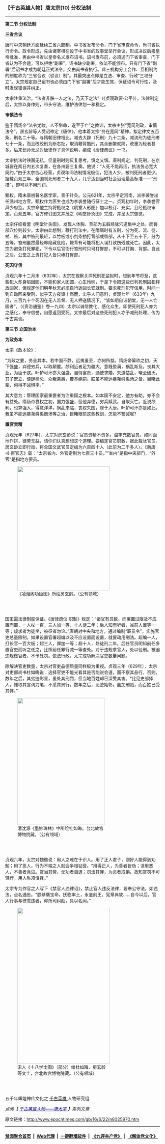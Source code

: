 ### 【千古英雄人物】唐太宗(10) 分权法制
------------------------

<p>
 <strong>
  第二节 分权法制
 </strong>
</p>
<p>
 <strong>
  三省合议
 </strong>
</p>
<p>
 唐时中央朝廷方面延续三省六部制。中书省发布命令，门下省审查命令，尚书省执行命令。政令形成，先由诸宰相在设于中书省的政事堂举行会议，形成决议后报皇帝批准，再由中书省以皇帝名义发布诏书。诏书发布前，必须送门下省审查，门下省认为不合适，可以拒绝“副署”。诏书缺少副署，依法不能颁布。只有门下省“副署”后诏书才成为朝廷正式法令，交由尚书省执行。此三机构分工合作、互相制约的制度称为“三省合议（驳议）制”。其最突出点即是立法、审查、行政“三权分立”。太宗规定自己诏书也必须由门下省“副署”后才能生效，保证诏令可行性，及时发现错误并纠正。
</p>
<p>
 太宗注重法治，“法者非朕一人之法，乃天下之法”（《贞观政要‧公平》），法律制定后，太宗以身作则，带头守法，维护法律划一和稳定。
</p>
<p>
 <strong>
  审慎法令
 </strong>
</p>
<p>
 鉴于隋炀帝“法令尤峻，人不堪命，遂至于亡”之教训，太宗主张“宽简刑政，审慎法令”。房玄龄等人受诏修定《唐律》，他本着太宗“务在宽简”精神，拟定律文五百条、刑名二十等。与隋朝旧律相比，减去大辟（死刑）九十二条，减流刑为徒刑者七十一条，而且改绞刑为断右趾，取消鞭背酷刑，其余删繁就简，改重为轻者甚多。后来长孙无忌对唐律作了具体说明，编成《唐律疏议》一书。
</p>
<p>
 太宗执法时铁面无私，但量刑时则反复思考，慎之又慎。唐制规定，判死刑，在京城要在两日内五次复奏，在各州要三复奏。他说：“人死不能再活，执法务必宽大简约。”由于太宗苦心经营，贞观年间法制情况极佳，犯法人少，被判死刑者更少。据载贞观三年，全国判死刑者二十九人，几乎达到当时社会治理最高标准——“刑措”，即可以不用刑罚。
</p>
<p>
 甄权，隋末唐初著名医学家，善于针灸。公元621年，太宗平定河南，派李袭誉出任潞州地方官。甄权作为医生也成为李袭誉随行征士之一。贞观初年时，李袭誉官拜少府监。太宗命他主持将甄权之《明堂人形图》加以校订、充实，且经甄权审定。贞观五年，官方修订图文并茂之《明堂针灸图》完成，并呈太宗御览。
</p>
<p>
 太宗仔细看罢《明堂针灸图》，发现人体胸、背部为五脏经脉穴道集中之处，而臀部穴位则较少。太宗由此想到，鞭打刑法中，在隋唐时有五刑，分为死、流、徒、杖、笞，其中笞刑最轻，以竹板或小荆条抽打背部或臀部，从十下至五十下，分为五等。笞刑虽然最轻却隐藏危险，鞭背有可能将犯人误打致伤残或死亡。因此，太宗为避免打死罪犯，下令以后官衙行笞刑时只可打臀部，不可以打胸、背部。自此之后，公堂之上责打犯人皆只棒打臀部。
</p>
<p>
 <strong>
  死囚守信
 </strong>
</p>
<p>
 贞观六年十二月末（632年），太宗在视察关押死刑犯监狱时，想到年节将至，这些犯人却身陷囹圄，不能和家人团圆，心生怜悯，于是下令把这些已判死刑囚犯释放回家，但规定他们明年秋天必须自行返回长安就刑。要求死刑犯守信用，时间一到自动回来受刑，似乎天方夜谭！然而，出乎人们意料，贞观七年（633年）九月，三百九十个死囚在无人监督、无人押送情况下，“皆如期自诣朝堂，无一人亡匿者”。（《资治通鉴》卷一九四）太宗以诚信教化、感化众生，即使死刑犯人亦为之感化，奉守信誉，自愿返回受死。太宗最后对这些死刑犯人亦予减刑处理，传为千古美谈。
</p>
<p>
 <strong>
  第三节 立国治本
 </strong>
</p>
<p>
 <strong>
  为政务本
 </strong>
</p>
<p>
 太宗《政本论》：
</p>
<p>
 “为政之要，务全其本。若中国不静，远夷虽至，亦何所益。隋炀帝纂祚之初，天下强盛，弃德穷兵，以取颠覆。颉利近者足为疆大，意既盈满，祸乱斯及，丧其大业，为臣于朕。叶护可汗亦大强盛，自恃富贵，通使求婚，失道怙乱，奄至破灭。其子既立，便肆猜忌，众叛亲离，覆基绝嗣。朕虽不能远慕尧舜禹汤之备，目睹此辈，何得不诫惧乎。”
</p>
<p>
 其大意为：管理国家最重要者为注重国之根本。如本国不安定，他方有助，亦不会有益处。隋炀帝篡权之初，国力强盛，但他弃德，穷兵黩武，自取灭亡。近说颉利，也算强大，得意洋洋，祸乱来临，丧权失国，降于大唐。叶护可汗亦是如此。我虽不能远慕尧舜禹商汤等之治，目睹眼前这些教训，怎能不警诫呢?
</p>
<p>
 <strong>
  置官贵精
 </strong>
</p>
<p>
 贞观元年（627年），太宗对房玄龄说：官员贵精不贵多。滥竽充数官员，如同画地作饼，徒劳无益，请你们认真想想这个道理。要编定官员职数，据此裁汰官员。房玄龄立即行动，将全国文武官员定编为六百四十人（此前为二千多人）。《新唐书‧百官志》载：“太宗省内、外官定制为七百三十员。”“省内”是指中央部门，“外官”是指地方要员。
</p>
<figure class="wp-caption aligncenter" id="attachment_8028857" style="width: 300px">
 <a href="http://i.epochtimes.com/assets/uploads/2016/06/1606230810042669.jpg">
  <img alt="" class="wp-image-8028857 size-small" height="404" src="http://i.epochtimes.com/assets/uploads/2016/06/1606230810042669-300x404.jpg" width="300"/>
 </a>
 <br/><figcaption class="wp-caption-text">
  《凌烟阁功臣图》所绘房玄龄。（公有领域）
 </figcaption><br/>
</figure><br/>
<p>
 国策需法律制度保证。《唐律疏仪‧职制》规定：“诸官有员数，而署置过限及不应置而置，一人杖一百，三人加一等，十人徒二年；后人知而听者，减前人置等一等；规求者为徒坐，被征者勿论。”唐朝对中央和地方，通过编制“职员令”，实施官吏总量限制。如果设置官署超编以及不应设置而设置，就要动用刑法。超编一人，打长官一百大板；超三人，罪加一等；超十人，处徒刑二年。后任官员明知前任多置官吏而听之任之，比照前任罪行减一等查处。对于违规求官人，处以徒刑。被迫违规做官者，不予处罚。依法行政，太宗成功解决官吏数量问题。
</p>
<p>
 除解决官吏数量，太宗对官吏品德质量同样极为重视。贞观三年（629年），太宗对吏部尚书杜如晦说：选择官吏不能光看其是否能说会道，而不察其品行。否则，数年之后，其劣迹彰显，虽处其刑罚，但当地百姓却已深受其害。“比见吏部择人，惟取其言词刀笔，不悉其景行。数年之后，恶迹始彰，虽加刑戮，而百姓已受其弊。”
</p>
<figure class="wp-caption aligncenter" id="attachment_5743840" style="width: 285px">
 <a href="http://i.epochtimes.com/assets/uploads/2014/06/1406202106442223.jpg">
  <img alt="" class="wp-image-5743840 size-full" height="414" src="http://i.epochtimes.com/assets/uploads/2014/06/1406202106442223.jpg" width="285"/>
 </a>
 <br/><figcaption class="wp-caption-text">
  清沈源《墨妙珠林》中所绘杜如晦，台北故宫博物院藏。（公有领域）
 </figcaption><br/>
</figure><br/>
<p>
 贞观六年，太宗对魏徵说：用人之难在于识人。用了正人君子，则好人能得到劝勉；用了恶人，行为不端之人就会争相钻营。“用得正人，为善者皆劝；误用恶人，不善者竞进。赏当其劳，无功者自退；罚法其罪，为恶者戒惧。故知赏罚不可轻行，用人弥须慎择。”
</p>
<p>
 太宗专为作官之人写下《禁官人违律诏》，禁止官人违反法律，要奉公守法，如违法，点名通告。“朕恭膺宝命，抚临率土，永鉴前王，宪章典故……自今以后，官人行事与律乖违者，仰所司纠劾，具以名闻。”
</p>
<figure class="wp-caption aligncenter" id="attachment_8028863" style="width: 300px">
 <a href="http://i.epochtimes.com/assets/uploads/2016/06/1606110805322669.jpg">
  <img alt="" class="wp-image-8028863 size-small" height="508" src="http://i.epochtimes.com/assets/uploads/2016/06/1606110805322669-300x508.jpg" width="300"/>
 </a>
 <br/><figcaption class="wp-caption-text">
  宋人《十八学士图》（部分）绘杜如晦、房玄龄等文士，台北故宫博物院藏。（公有领域）
 </figcaption><br/>
</figure><br/>
<p>
 五千年辉煌神传文化之
 <a href="http://www.epochtimes.com/gb/tag/%E5%8D%83%E5%8F%A4%E8%8B%B1%E9%9B%84.html">
  千古英雄
 </a>
 人物研究组
</p>
<p>
 <em>
  点阅【
  <span style="color: #000080;">
   <a href="https://www.epochtimes.com/gb/nf1140678.htm" rel="noopener noreferrer" style="color: #000080;" target="_blank">
    千古英雄人物——唐太宗
   </a>
  </span>
  】系列文章
 </em>
</p>

原文链接：http://www.epochtimes.com/gb/16/6/22/n8025970.htm


------------------------
#### [禁闻聚合首页](https://github.com/gfw-breaker/banned-news/blob/master/README.md) &nbsp;|&nbsp; [Web代理](https://github.com/gfw-breaker/open-proxy/blob/master/README.md) &nbsp;|&nbsp; [一键翻墙软件](https://github.com/gfw-breaker/nogfw/blob/master/README.md) &nbsp;|&nbsp; [《九评共产党》](https://github.com/gfw-breaker/9ping.md/blob/master/README.md#九评之一评共产党是什么) &nbsp;|&nbsp; [《解体党文化》](https://github.com/gfw-breaker/jtdwh.md/blob/master/README.md#绪论)